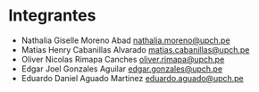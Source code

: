 # Integrantes 
- Nathalia Giselle Moreno Abad   nathalia.moreno@upch.pe
- Matias Henry Cabanillas Alvarado   matias.cabanillas@upch.pe
- Oliver Nicolas Rimapa Canches   oliver.rimapa@upch.pe
- Edgar Joel Gonzales Aguilar   edgar.gonzales@upch.pe 
- Eduardo Daniel Aguado Martinez   eduardo.aguado@upch.pe



